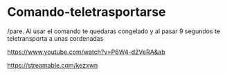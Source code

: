 # Comando-teletrasportarse
/pare. Al usar el comando te quedaras congelado y al pasar 9 segundos te teletransporta a unas cordenadas


https://www.youtube.com/watch?v=P6W4-d2VeRA&ab

https://streamable.com/kezxwn

